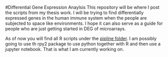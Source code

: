 #Differential Gene Expression Anaylsis 
This repository will be where I post the scripts from my thesis work. I will be trying to find differentially
expressed genes in the human immune system when the people are subjected to space like environments. I hope it
can also serve as a guide for people who are just getting started in DEG of microarrays.

As of now you will find all R scripts under the [pipline folder](Differential_Gene_Expression_Analysis/pipline). I am possibly going to use th rpy2 package to use python together with R and then use a jupyter notebook. That is what I am currently working on.
